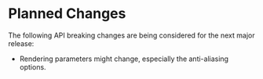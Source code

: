 <!-- SPDX-FileCopyrightText: 2022 geisserml <geisserml@gmail.com> -->
<!-- SPDX-License-Identifier: CC-BY-4.0 -->

# Planned Changes

The following API breaking changes are being considered for the next major release:
* Rendering parameters might change, especially the anti-aliasing options.
